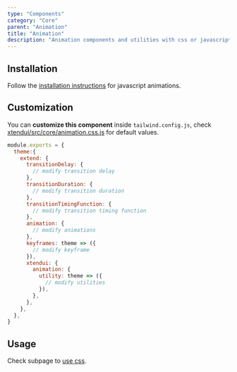 ```yaml
---
type: "Components"
category: "Core"
parent: "Animation"
title: "Animation"
description: "Animation components and utilities with css or javascript transitions/animations."
---
```


## Installation

Follow the [installation instructions](/introduction/getting-started/setup#javascript) for javascript animations.

## Customization

You can **customize this component** inside `tailwind.config.js`, check [xtendui/src/core/animation.css.js](https://github.com/minimit/xtendui/blob/beta/src/core/animation.css.js) for default values.

```jsx
module.exports = {
  theme:{
    extend: {
      transitionDelay: {
        // modify transition delay
      },
      transitionDuration: {
        // modify transition duration
      },
      transitionTimingFunction: {
        // modify transition timing function
      },
      animation: {
        // modify animations
      },
      keyframes: theme => ({
        // modify keyframe
      }),
      xtendui: {
        animation: {
          utility: theme => ({
            // modify utilities
          }),
        },
      },
    },
  },
}
```

## Usage

Check subpage to [use css](/components/core/animation/css).
